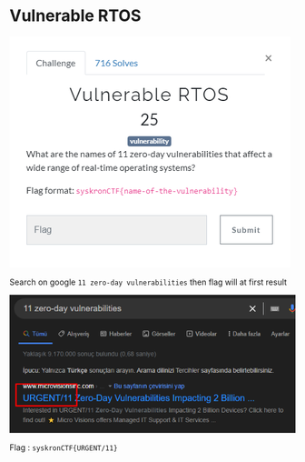 # Vulnerable RTOS
![](../../assets/Trivia/vulnerable-rtos_1.png)

Search on google `11 zero-day vulnerabilities` then flag will at first result 

![](../../assets/Trivia/vulnerable-rtos_2.png)

Flag : `syskronCTF{URGENT/11}`
